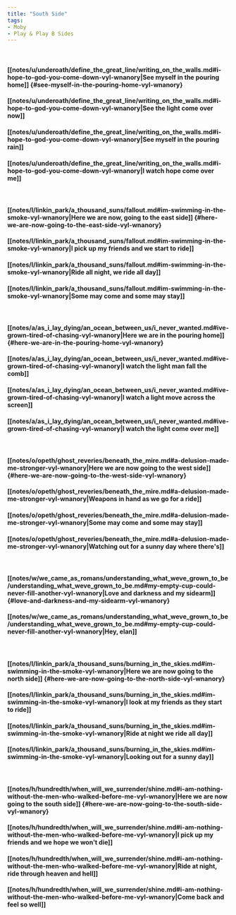 ```yaml
---
title: "South Side"
tags:
- Moby
- Play & Play B Sides
---
```

&nbsp;
#### [[notes/u/underoath/define_the_great_line/writing_on_the_walls.md#i-hope-to-god-you-come-down-vyl-wnanory|See myself in the pouring home]] {#see-myself-in-the-pouring-home-vyl-wnanory}
#### [[notes/u/underoath/define_the_great_line/writing_on_the_walls.md#i-hope-to-god-you-come-down-vyl-wnanory|See the light come over now]]
#### [[notes/u/underoath/define_the_great_line/writing_on_the_walls.md#i-hope-to-god-you-come-down-vyl-wnanory|See myself in the pouring rain]]
#### [[notes/u/underoath/define_the_great_line/writing_on_the_walls.md#i-hope-to-god-you-come-down-vyl-wnanory|I watch hope come over me]]
&nbsp;
#### [[notes/l/linkin_park/a_thousand_suns/fallout.md#im-swimming-in-the-smoke-vyl-wnanory|Here we are now, going to the east side]] {#here-we-are-now-going-to-the-east-side-vyl-wnanory}
#### [[notes/l/linkin_park/a_thousand_suns/fallout.md#im-swimming-in-the-smoke-vyl-wnanory|I pick up my friends and we start to ride]]
#### [[notes/l/linkin_park/a_thousand_suns/fallout.md#im-swimming-in-the-smoke-vyl-wnanory|Ride all night, we ride all day]]
#### [[notes/l/linkin_park/a_thousand_suns/fallout.md#im-swimming-in-the-smoke-vyl-wnanory|Some may come and some may stay]]
&nbsp;
#### [[notes/a/as_i_lay_dying/an_ocean_between_us/i_never_wanted.md#ive-grown-tired-of-chasing-vyl-wnanory|Here we are in the pouring home]] {#here-we-are-in-the-pouring-home-vyl-wnanory}
#### [[notes/a/as_i_lay_dying/an_ocean_between_us/i_never_wanted.md#ive-grown-tired-of-chasing-vyl-wnanory|I watch the light man fall the comb]]
#### [[notes/a/as_i_lay_dying/an_ocean_between_us/i_never_wanted.md#ive-grown-tired-of-chasing-vyl-wnanory|I watch a light move across the screen]]
#### [[notes/a/as_i_lay_dying/an_ocean_between_us/i_never_wanted.md#ive-grown-tired-of-chasing-vyl-wnanory|I watch the light come over me]]
&nbsp;
#### [[notes/o/opeth/ghost_reveries/beneath_the_mire.md#a-delusion-made-me-stronger-vyl-wnanory|Here we are now going to the west side]] {#here-we-are-now-going-to-the-west-side-vyl-wnanory}
#### [[notes/o/opeth/ghost_reveries/beneath_the_mire.md#a-delusion-made-me-stronger-vyl-wnanory|Weapons in hand as we go for a ride]]
#### [[notes/o/opeth/ghost_reveries/beneath_the_mire.md#a-delusion-made-me-stronger-vyl-wnanory|Some may come and some may stay]]
#### [[notes/o/opeth/ghost_reveries/beneath_the_mire.md#a-delusion-made-me-stronger-vyl-wnanory|Watching out for a sunny day where there's]]
&nbsp;
#### [[notes/w/we_came_as_romans/understanding_what_weve_grown_to_be/understanding_what_weve_grown_to_be.md#my-empty-cup-could-never-fill-another-vyl-wnanory|Love and darkness and my sidearm]] {#love-and-darkness-and-my-sidearm-vyl-wnanory}
#### [[notes/w/we_came_as_romans/understanding_what_weve_grown_to_be/understanding_what_weve_grown_to_be.md#my-empty-cup-could-never-fill-another-vyl-wnanory|Hey, elan]]
&nbsp;
#### [[notes/l/linkin_park/a_thousand_suns/burning_in_the_skies.md#im-swimming-in-the-smoke-vyl-wnanory|Here we are now going to the north side]] {#here-we-are-now-going-to-the-north-side-vyl-wnanory}
#### [[notes/l/linkin_park/a_thousand_suns/burning_in_the_skies.md#im-swimming-in-the-smoke-vyl-wnanory|I look at my friends as they start to ride]]
#### [[notes/l/linkin_park/a_thousand_suns/burning_in_the_skies.md#im-swimming-in-the-smoke-vyl-wnanory|Ride at night we ride all day]]
#### [[notes/l/linkin_park/a_thousand_suns/burning_in_the_skies.md#im-swimming-in-the-smoke-vyl-wnanory|Looking out for a sunny day]]
&nbsp;
#### [[notes/h/hundredth/when_will_we_surrender/shine.md#i-am-nothing-without-the-men-who-walked-before-me-vyl-wnanory|Here we are now going to the south side]] {#here-we-are-now-going-to-the-south-side-vyl-wnanory}
#### [[notes/h/hundredth/when_will_we_surrender/shine.md#i-am-nothing-without-the-men-who-walked-before-me-vyl-wnanory|I pick up my friends and we hope we won't die]]
#### [[notes/h/hundredth/when_will_we_surrender/shine.md#i-am-nothing-without-the-men-who-walked-before-me-vyl-wnanory|Ride at night, ride through heaven and hell]]
#### [[notes/h/hundredth/when_will_we_surrender/shine.md#i-am-nothing-without-the-men-who-walked-before-me-vyl-wnanory|Come back and feel so well]]
